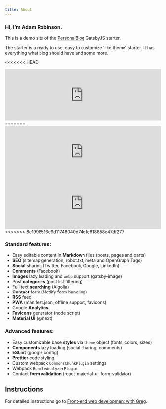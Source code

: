 ```yaml
---
title: About
---
```


### Hi, I’m Adam Robinson.
This is a demo site of the [PersonalBlog](https://github.com/greglobinski/gatsby-starter-personal-blog) GatsbyJS starter.

The starter is a ready to use, easy to customize 'like theme' starter. It has everything what blog should have and some more.

<<<<<<< HEAD
<iframe width="100%" height="166" scrolling="no" frameborder="no" allow="autoplay" src="https://w.soundcloud.com/player/?url=https%3A//api.soundcloud.com/tracks/156893117&color=%23ff5500&auto_play=false&hide_related=false&show_comments=true&show_user=true&show_reposts=false&show_teaser=true"></iframe>
=======
<iframe width="100%" height="166" scrolling="no" frameborder="no" src="https://w.soundcloud.com/player/?url=https%3A//api.soundcloud.com/tracks/156893117&color=%23ff5500&auto_play=false&hide_related=false&show_comments=true&show_user=true&show_reposts=false&show_teaser=true"></iframe>

<iframe width="100%" height="166" scrolling="no" frameborder="no" src="https://attackingpixels.com/BU/index.html"></iframe>
>>>>>>> 8e1998516e9d11746040d74dfc618858e47df277

### Standard features:

* Easy editable content in **Markdown** files (posts, pages and parts)
* **SEO** (sitemap generation, robot.txt, meta and OpenGraph Tags)
* **Social** sharing (Twitter, Facebook, Google, LinkedIn)
* **Comments** (Facebook)
* **Images** lazy loading and `webp` support (gatsby-image)
* Post **categories** (post list filtering)
* Full text **searching** (Algolia)
* **Contact** form (Netlify form handling)
* **RSS** feed
* **PWA** (manifest.json, offline support, favicons)
* Google **Analytics**
* **Favicons** generator (node script)
* **Material UI** (@next)

### Advanced features:

* Easy customizable base **styles** via `theme` object (fonts, colors, sizes)
* **Components** lazy loading (social sharing, comments)
* **ESLint** (google config)
* **Prettier** code styling
* Custom webpack `CommonsChunkPlugin` settings
* Webpack `BundleAnalyzerPlugin`
* Contact **form validation** (react-material-ui-form-validator)

## Instructions

For detailed instructions go to [Front-end web development with Greg](https://dev.greglobinski.com/gatsby-starter-personal-blog/).

